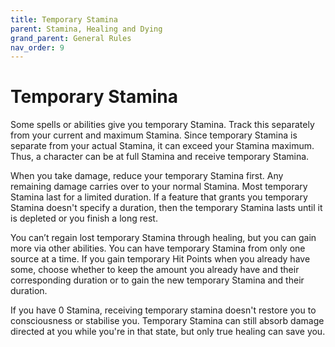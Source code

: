 ```yaml
---
title: Temporary Stamina
parent: Stamina, Healing and Dying
grand_parent: General Rules
nav_order: 9
---
```


# Temporary Stamina
Some spells or abilities give you temporary Stamina. Track this separately from your current and maximum Stamina. Since temporary Stamina is separate from your actual Stamina, it can exceed your Stamina maximum. Thus, a character can be at full Stamina and receive temporary Stamina. 

When you take damage, reduce your temporary Stamina first. Any remaining damage carries over to your normal Stamina. Most temporary Stamina last for a limited duration. If a feature that grants you temporary Stamina doesn't specify a duration, then the temporary Stamina lasts until it is depleted or you finish a long rest.

You can’t regain lost temporary Stamina through healing, but you can gain more via other abilities. You can have temporary Stamina from only one source at a time. If you gain temporary Hit Points when you already have some, choose whether to keep the amount you already have and their corresponding duration or to gain the new temporary Stamina and their duration. 

If you have 0 Stamina, receiving temporary stamina doesn't restore you to consciousness or stabilise you. Temporary Stamina can still absorb damage directed at you while you're in that state, but only true healing can save you. 
